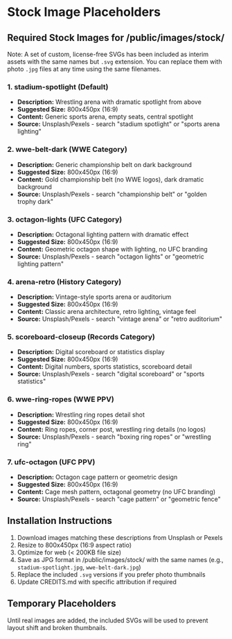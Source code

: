 # Stock Image Placeholders

## Required Stock Images for /public/images/stock/

Note: A set of custom, license-free SVGs has been included as interim assets with the same names but `.svg` extension. You can replace them with photo `.jpg` files at any time using the same filenames.

### 1. stadium-spotlight (Default)
- **Description:** Wrestling arena with dramatic spotlight from above
- **Suggested Size:** 800x450px (16:9)
- **Content:** Generic sports arena, empty seats, central spotlight
- **Source:** Unsplash/Pexels - search "stadium spotlight" or "sports arena lighting"

### 2. wwe-belt-dark (WWE Category)  
- **Description:** Generic championship belt on dark background
- **Suggested Size:** 800x450px (16:9)
- **Content:** Gold championship belt (no WWE logos), dark dramatic background
- **Source:** Unsplash/Pexels - search "championship belt" or "golden trophy dark"

### 3. octagon-lights (UFC Category)
- **Description:** Octagonal lighting pattern with dramatic effect
- **Suggested Size:** 800x450px (16:9)  
- **Content:** Geometric octagon shape with lighting, no UFC branding
- **Source:** Unsplash/Pexels - search "octagon lights" or "geometric lighting pattern"

### 4. arena-retro (History Category)
- **Description:** Vintage-style sports arena or auditorium
- **Suggested Size:** 800x450px (16:9)
- **Content:** Classic arena architecture, retro lighting, vintage feel
- **Source:** Unsplash/Pexels - search "vintage arena" or "retro auditorium"

### 5. scoreboard-closeup (Records Category)
- **Description:** Digital scoreboard or statistics display
- **Suggested Size:** 800x450px (16:9)
- **Content:** Digital numbers, sports statistics, scoreboard detail
- **Source:** Unsplash/Pexels - search "digital scoreboard" or "sports statistics"

### 6. wwe-ring-ropes (WWE PPV)
- **Description:** Wrestling ring ropes detail shot
- **Suggested Size:** 800x450px (16:9)
- **Content:** Ring ropes, corner post, wrestling ring details (no logos)
- **Source:** Unsplash/Pexels - search "boxing ring ropes" or "wrestling ring"

### 7. ufc-octagon (UFC PPV)  
- **Description:** Octagon cage pattern or geometric design
- **Suggested Size:** 800x450px (16:9)
- **Content:** Cage mesh pattern, octagonal geometry (no UFC branding)
- **Source:** Unsplash/Pexels - search "cage pattern" or "geometric fence"

## Installation Instructions

1. Download images matching these descriptions from Unsplash or Pexels
2. Resize to 800x450px (16:9 aspect ratio)
3. Optimize for web (< 200KB file size)  
4. Save as JPG format in /public/images/stock/ with the same names (e.g., `stadium-spotlight.jpg`, `wwe-belt-dark.jpg`)
5. Replace the included `.svg` versions if you prefer photo thumbnails
6. Update CREDITS.md with specific attribution if required

## Temporary Placeholders

Until real images are added, the included SVGs will be used to prevent layout shift and broken thumbnails.

